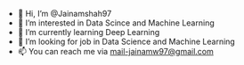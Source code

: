 - 👋 Hi, I’m @Jainamshah97
- 👀 I’m interested in Data Scince and Machine Learning
- 🌱 I’m currently learning Deep Learning
- 💞️ I’m looking for job in Data Science and Machine Learning
- 📫 You can reach me via mail-jainamw97@gmail.com

<!---
Jainamshah97/Jainamshah97 is a ✨ special ✨ repository because its `README.md` (this file) appears on your GitHub profile.
You can click the Preview link to take a look at your changes.
--->
